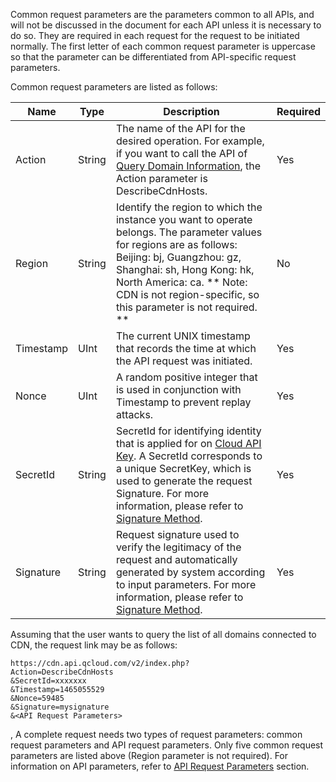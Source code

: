 
Common request parameters are the parameters common to all APIs, and will not be discussed in the document for each API unless it is necessary to do so. They are required in each request for the request to be initiated normally. The first letter of each common request parameter is uppercase so that the parameter can be differentiated from API-specific request parameters.

Common request parameters are listed as follows:

| Name       | Type     | Description                                       | Required   |
| --------- | ------ | ---------------------------------------- | ---- |
| Action    | String | The name of the API for the desired operation. For example, if you want to call the API of [Query Domain Information](https://www.qcloud.com/doc/api/231/3937), the Action parameter is DescribeCdnHosts.              | Yes |
| Region | String | Identify the region to which the instance you want to operate belongs. The parameter values for regions are as follows:  Beijing: bj, Guangzhou: gz, Shanghai: sh, Hong Kong: hk, North America: ca. ** Note: CDN is not region-specific, so this parameter is not required. **  | No |
| Timestamp | UInt | The current UNIX timestamp that records the time at which the API request was initiated.                               | Yes |
| Nonce     | UInt   | A random positive integer that is used in conjunction with Timestamp to prevent replay attacks.         | Yes |
| SecretId  | String | SecretId for identifying identity that is applied for on [Cloud API Key](https://console.qcloud.com/capi). A SecretId corresponds to a unique SecretKey, which is used to generate the request Signature. For more information, please refer to [Signature Method](https://www.qcloud.com/doc/api/231/1725).  | Yes |
| Signature | String | Request signature used to verify the legitimacy of the request and automatically generated by system according to input parameters. For more information, please refer to [Signature Method](https://www.qcloud.com/doc/api/231/1725).  | Yes |

Assuming that the user wants to query the list of all domains connected to CDN, the request link may be as follows:

```
https://cdn.api.qcloud.com/v2/index.php?
Action=DescribeCdnHosts
&SecretId=xxxxxxx
&Timestamp=1465055529
&Nonce=59485
&Signature=mysignature
&<API Request Parameters>
```
,
A complete request needs two types of request parameters: common request parameters and API request parameters. Only five common request parameters are listed above (Region parameter is not required). For information on API parameters, refer to [API Request Parameters](https://www.qcloud.com/doc/api/231/5074) section.
